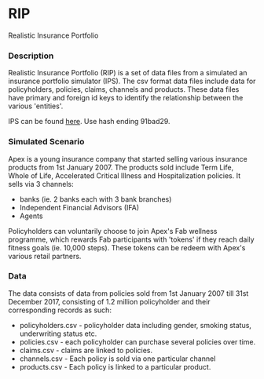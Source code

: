 # RIP
Realistic Insurance Portfolio

### Description
Realistic Insurance Portfolio (RIP) is a set of data files from a simulated an insurance portfolio simulator (IPS). The csv format data files include data for policyholders, policies, claims, channels and products. These data files have primary and foreign id keys to identify the relationship between the various 'entities'.

IPS can be found [here](https://github.com/juschan/ips).
Use hash ending 91bad29.


### Simulated Scenario
Apex is a young insurance company that started selling various insurance products from 1st January 2007. The products sold include Term Life, Whole of Life, Accelerated Critical Illness and Hospitalization policies. It sells via 3 channels:
* banks (ie. 2 banks each with 3 bank branches)
* Independent Financial Advisors (IFA)
* Agents

Policyholders can voluntarily choose to join Apex's Fab wellness programme, which rewards Fab participants with 'tokens' if they reach daily fitness goals (ie. 10,000 steps). These tokens can be redeem with Apex's various retail partners. 

### Data
The data consists of data from policies sold from 1st January 2007 till 31st December 2017, consisting of 1.2 million policyholder and their corresponding records as such:
* policyholders.csv - policyholder data including gender, smoking status, underwriting status etc.
* policies.csv - each policyholder can purchase several policies over time.
* claims.csv - claims are linked to policies.
* channels.csv - Each policy is sold via one particular channel
* products.csv - Each policy is linked to a particular product. 